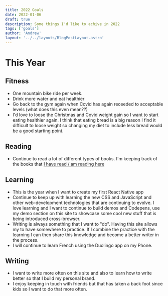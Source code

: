 ```yaml
---
title: 2022 Goals
date: 2022-01-06
draft: true
description: Some things I'd like to achive in 2022
tags: ['goals']
author: 'Andrew'
layout: '../../layouts/BlogPostLayout.astro'
---
```


# This Year

## Fitness
- One mountain bike ride per week.
- Drink more water and eat healthier
- Go back to the gym again when Covid has again receeded to acceptable levels (what does this even mean??)
- I'd love to loose the Christmas and Covid weight gain so I want to start eating healthier again. I think that eating bread is a big reason I find it difficult to loose weight so changing my diet to include less bread would be a good starting point.


## Reading
- Continue to read a lot of different types of books. I'm keeping track of the books that [I have read / am reading here](https://strong-star-7e7.notion.site/6519d60126584ce88283167647f09503?v=9fefe33c56e14806b3170531fd776db4)

## Learning
- This is the year when I want to create my first React Native app
- Continue to keep up with learning the new CSS and JavaScript and other web-development technologies that are continuing to evolve. I love learning and I want to continue to build demos and Codepens, use my demo section on this site to showcase some cool new stuff that is being introduced cross-browser.
- Writing is always something that I want to "do". Having this site allows my to have somewhere to practice. If I combine the practice with the learning I can then share this knowledge and become a better writer in the process.
- I will continue to learn French using the Duolingo app on my Phone.

## Writing
- I want to write more often on this site and also to learn how to write better so that I build my personal brand.
- I enjoy keeping in touch with friends but that has taken a back foot since kids so I want to do that more often.
